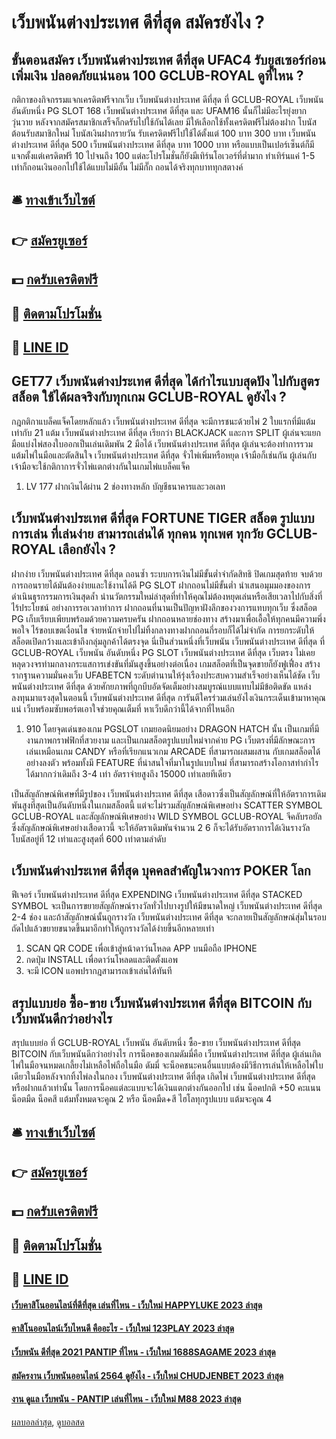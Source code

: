 # เว็บพนันต่างประเทศ ดีที่สุด สมัครยังไง ?
## ขั้นตอนสมัคร เว็บพนันต่างประเทศ ดีที่สุด UFAC4 รับยูสเซอร์ก่อนเพิ่มเงิน ปลอดภัยแน่นอน 100 GCLUB-ROYAL ดูที่ไหน ?
กติกาของกิจกรรมแจกเครดิตฟรีจากเว็บ เว็บพนันต่างประเทศ ดีที่สุด ที่ GCLUB-ROYAL เว็บพนัน อันดับหนึ่ง PG SLOT 168 เว็บพนันต่างประเทศ ดีที่สุด และ UFAM16 นั้นก็ไม่มีอะไรยุ่งยากวุ่นวาย หลังจากสมัครสมาชิกเสร็จก็กดรับไปใช้กันได้เลย มีให้เลือกใช้ทั้งเครดิตฟรีไม่ต้องฝาก โบนัสต้อนรับสมาชิกใหม่ โบนัสเงินฝากรายวัน รับเครดิตฟรีไปใช้ได้ตั้งแต่ 100 บาท 300 บาท เว็บพนันต่างประเทศ ดีที่สุด 500 เว็บพนันต่างประเทศ ดีที่สุด บาท 1000 บาท หรือแบบเป็นเปอร์เซ็นต์ก็มีแจกตั้งแต่เครดิตฟรี 10 ไปจนถึง 100 แต่ละโปรโมชั่นก็ยังมีเทิร์นโอเวอร์ที่ต่ำมาก ทำเทิร์นแค่ 1-5 เท่าก็ถอนเงินออกไปใช้ได้แบบไม่มีอั้น ไม่มีกั๊ก ถอนได้จริงทุกบาททุกสตางค์

## 🛎 [ทางเข้าเว็บไซต์](https://bit.ly/3SdLNi2)
## 👉 [สมัครยูเซอร์](https://bit.ly/3SdLNi2)
## 💵 [กดรับเครดิตฟรี](https://bit.ly/3dyRKHj)
## 👑 [ติดตามโปรโมชั่น](https://bit.ly/3dyRKHj)
## 📱 [LINE ID](https://bit.ly/3dyRKHj)

## GET77 เว็บพนันต่างประเทศ ดีที่สุด ได้กำไรแบบสุดปัง ไปกับสูตรสล็อต ใช้ได้ผลจริงกับทุกเกม GCLUB-ROYAL ดูยังไง ?
กฎกติกาแบล็คแจ็คโดยหลักแล้ว เว็บพนันต่างประเทศ ดีที่สุด จะมีการชนะด้วยไพ่ 2 ใบแรกที่มีแต้มเท่ากับ 21 แต้ม เว็บพนันต่างประเทศ ดีที่สุด เรียกว่า BLACKJACK และการ SPLIT ผู้เล่นจะแยกมือแบ่งไพ่สองใบออกเป็นเล่นเดิมพัน 2 มือได้ เว็บพนันต่างประเทศ ดีที่สุด ผู้เล่นจะต้องทำการรวมแต้มไพ่ในมือและตัดสินใจ เว็บพนันต่างประเทศ ดีที่สุด จั่วไพ่เพิ่มหรือหยุด เจ้ามือก็เช่นกัน ผู้เล่นกับเจ้ามือจะใช้กติกาการจั่วไพ่แตกต่างกันในเกมไพ่แบล็คแจ็ค
1. LV 177 ฝากเงินได้ผ่าน 2 ช่องทางหลัก บัญชีธนาคารและวอเลท

## เว็บพนันต่างประเทศ ดีที่สุด FORTUNE TIGER สล็อต รูปแบบการเล่น ที่เล่นง่าย สามารถเล่นได้ ทุกคน ทุกเพศ ทุกวัย GCLUB-ROYAL เลือกยังไง ?
ฝากง่าย เว็บพนันต่างประเทศ ดีที่สุด ถอนซ้ำ ระบบการเงินไม่มีขั้นต่ำจำกัดสิทธิ ปิดเกมสุดท้าย จบด้วยการถอนรายได้มันต้องง่ายและใช้งานได้ดี PG SLOT ฝากถอนไม่มีขั้นต่ำ นำเสนอมุมมองของการดำเนินธุรกรรมการเงินสุดล้ำ นำนวัตกรรมใหม่ล่าสุดที่ทำให้คุณไม่ต้องหยุดเล่นหรือเสียเวลาไปกับสิ่งที่ไร้ประโยชน์ อย่างการรอเวลาทำการ ฝากถอนที่นานเป็นปัญหาฝังลึกของวงการแทบทุกเว็บ ซึ่งสล็อต PG เก็บเรียบเพียบพร้อมด้วยความครบครัน ฝากถอนหลายช่องทาง สร้างมาเพื่อเอื้อให้ทุกคนมีความพึ่งพอใจ ไร้ขอบเขตเงื่อนไข จ่ายหนักจ่ายไปไม่ทิ้งกลางทางฝากถอนกี่รอบก็ได้ไม่จำกัด การยกระดับให้สล็อตเปิดกว้างและเข้าถึงกลุ่มลูกค้าได้ตรงจุด นี่เป็นส่วนหนึ่งที่เว็บพนัน เว็บพนันต่างประเทศ ดีที่สุด ที่ GCLUB-ROYAL เว็บพนัน อันดับหนึ่ง PG SLOT เว็บพนันต่างประเทศ ดีที่สุด เว็บตรง ไม่เคยหลุดวงจรท่ามกลางกระแสการเข่งขันที่มันสูงขึ้นอย่างต่อเนื่อง เกมสล็อตที่เป็นจุดขายก็ยังฟูเฟื่อง สร้างรากฐานความมั่นคงเว็บ UFABETCN ระดับตำนานให้รุ่งเรืองประสบความสำเร็จอย่างเห็นได้ชัด เว็บพนันต่างประเทศ ดีที่สุด ด้วยศักยภาพที่ถูกบีบอัดจัดเต็มอย่างสมบูรณ์แบบแทบไม่มีข้อติดขัด แหล่งลงทุนมาแรงสุดในตอนนี้ เว็บพนันต่างประเทศ ดีที่สุด การันตีใครร่วมเล่นยังไงเงินกระเด็นเข้ามาหาคุณแน่ เว็บพร้อมซับพอร์ตเอาใจช่วยคุณเต็มที่ หาเว็บดีกว่านี้ได้จากที่ไหนอีก
1. 910 โดยจุดเด่นของเกม PGSLOT เกมยอดนิยมอย่าง DRAGON HATCH นั้น เป็นเกมที่มีงานภาพกราฟฟิกที่สวยงาม และเป็นเกมสล็อตรูปแบบใหม่จากค่าย PG เว็บตรงที่มีลักษณะการเล่นเหมือนเกม CANDY หรือที่เรียกแนวเกม ARCADE ที่สามารถผสมผสาน กับเกมสล็อตได้อย่างลงตัว พร้อมทั้งมี FEATURE ที่น่าสนใจที่มาในรูปแบบใหม่ ที่สามารถสร้างโอกาสทำกำไรได้มากกว่าเดิมถึง 3-4 เท่า อัตราจ่ายสูงถึง 15000 เท่าเลยทีเดียว

เป็นสัญลักษณ์พิเศษที่มีรูปของ เว็บพนันต่างประเทศ ดีที่สุด เสือดาวซึ่งเป็นสัญลักษณ์ที่ให้อัตราการเดิมพันสูงที่สุดเป็นอันดับหนึ่งในเกมสล็อตนี้ แต่จะไม่รวมสัญลักษณ์พิเศษอย่าง SCATTER SYMBOL GCLUB-ROYAL และสัญลักษณ์พิเศษอย่าง WILD SYMBOL GCLUB-ROYAL จีคลับรอยัล ซึ่งสัญลักษณ์พิเศษอย่างเสือดาวนี้ จะให้อัตราเดิมพันจำนวน 2 6 ก็จะได้รับอัตราการได้เงินรางวัลโบนัสอยู่ที่ 12 เท่าและสูงสุดที่ 600 เท่าตามลำดับ

## เว็บพนันต่างประเทศ ดีที่สุด บุคคลสำคัญในวงการ POKER โลก
ฟีเจอร์ เว็บพนันต่างประเทศ ดีที่สุด EXPENDING เว็บพนันต่างประเทศ ดีที่สุด STACKED SYMBOL จะเป็นการขยายสัญลักษณ์รางวัลทั่วไปบางรูปให้มีขนาดใหญ่ เว็บพนันต่างประเทศ ดีที่สุด 2-4 ช่อง และถ้าสัญลักษณ์นั้นถูกรางวัล เว็บพนันต่างประเทศ ดีที่สุด จะกลายเป็นสัญลักษณ์สุ่มในรอบถัดไปแล้วขยายขนาดขึ้นมาอีกทำให้ถูกรางวัลได้ง่ายขึ้นอีกหลายเท่า
1. SCAN QR CODE เพื่อเข้าสู่หน้าดาว์นโหลด APP บนมือถือ IPHONE
2. กดปุ่ม INSTALL เพื่อดาว์นโหลดและติดตั้งแอพ
3. จะมี ICON แอพปรากฎสามารถเข้าเล่นได้ทันที

## สรุปแบบย่อ ซื้อ-ขาย เว็บพนันต่างประเทศ ดีที่สุด BITCOIN กับเว็บพนันดีกว่าอย่างไร
สรุปแบบย่อ ที่ GCLUB-ROYAL เว็บพนัน อันดับหนึ่ง ซื้อ-ขาย เว็บพนันต่างประเทศ ดีที่สุด BITCOIN กับเว็บพนันดีกว่าอย่างไร การน็อคของเกมดัมมี่คือ เว็บพนันต่างประเทศ ดีที่สุด ผู้เล่นเกิดไพ่ในมือจนหมดเกลี้ยงไม่เหลือไพ่ถือในมือ ดัมมี่ จะน็อคชนะคนอื่นแบบต้องมีวิธีการเล่นให้เหลือไพ่ใบเดียวในมือหลังจากทิ้งไพ่ลงในกอง เว็บพนันต่างประเทศ ดีที่สุด เกิดไพ่ เว็บพนันต่างประเทศ ดีที่สุด หรือฝากแล้วเท่านั้น โดยการน็อคแต่ละแบบจะได้เงินแตกต่างกันออกไป เช่น น็อคปกติ +50 คะแนน น็อตมืด น็อคสี แต้มทั้งหมดจะคูณ 2 หรือ น็อคมืด+สี ไฮโลทุกรูปแบบ แต้มจะคูณ 4

## 🛎 [ทางเข้าเว็บไซต์](https://bit.ly/3SdLNi2)
## 👉 [สมัครยูเซอร์](https://bit.ly/3SdLNi2)
## 💵 [กดรับเครดิตฟรี](https://bit.ly/3dyRKHj)
## 👑 [ติดตามโปรโมชั่น](https://bit.ly/3dyRKHj)
## 📱 [LINE ID](https://bit.ly/3dyRKHj)

#### [เว็บคาสิโนออนไลน์ที่ดีที่สุด เล่นที่ไหน - เว็บใหม่ HAPPYLUKE 2023 ล่าสุด](https://atom.io/themes/เว็บคาสิโนออนไลน์ที่ดีที่สุด%20เล่นที่ไหน%20-%20เว็บใหม่%20happyluke%202023%20ล่าสุด)
#### [คาสิโนออนไลน์เว็บไหนดี คืออะไร - เว็บใหม่ 123PLAY 2023 ล่าสุด](https://atom.io/themes/คาสิโนออนไลน์เว็บไหนดี%20คืออะไร%20-%20เว็บใหม่%20123play%202023%20ล่าสุด)
#### [เว็บพนัน ดีที่สุด 2021 PANTIP ที่ไหน - เว็บใหม่ 1688SAGAME 2023 ล่าสุด](https://atom.io/themes/เว็บพนัน%20ดีที่สุด%202021%20pantip%20ที่ไหน%20-%20เว็บใหม่%201688sagame%202023%20ล่าสุด)
#### [สมัครงาน เว็บพนันออนไลน์ 2564 ดูยังไง - เว็บใหม่ CHUDJENBET 2023 ล่าสุด](https://atom.io/themes/สมัครงาน%20เว็บพนันออนไลน์%202564%20ดูยังไง%20-%20เว็บใหม่%20chudjenbet%202023%20ล่าสุด)
#### [งาน ดูแล เว็บพนัน - PANTIP เล่นที่ไหน - เว็บใหม่ M88 2023 ล่าสุด](https://atom.io/themes/งาน%20ดูแล%20เว็บพนัน%20-%20pantip%20เล่นที่ไหน%20-%20เว็บใหม่%20m88%202023%20ล่าสุด)

[ผลบอลล่าสุด](https://siamsport.tv "ผลบอลล่าสุด"), [ดูบอลสด](https://siamsport.tv/ดูบอลสด "ดูบอลสด")